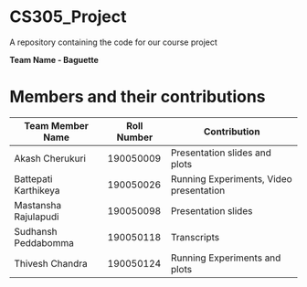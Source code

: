 # CS305_Project
A repository containing the code for our course project

**Team Name - Baguette**
# Members and their contributions
 Team Member Name | Roll Number | Contribution 
 ---  | --- | ---
Akash Cherukuri | 190050009 | Presentation slides and plots
Battepati Karthikeya | 190050026 | Running Experiments, Video presentation
Mastansha Rajulapudi |  190050098 | Presentation slides
Sudhansh Peddabomma | 190050118 | Transcripts
Thivesh Chandra | 190050124 | Running Experiments and plots

